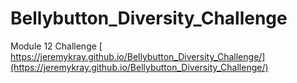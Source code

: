 # Bellybutton_Diversity_Challenge
Module 12 Challenge
[ https://jeremykray.github.io/Bellybutton_Diversity_Challenge/](https://jeremykray.github.io/Bellybutton_Diversity_Challenge/)
